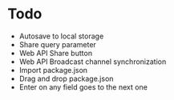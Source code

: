 # Todo

- Autosave to local storage
- Share query parameter
- Web API Share button
- Web API Broadcast channel synchronization
- Import package.json
- Drag and drop package.json
- Enter on any field goes to the next one
